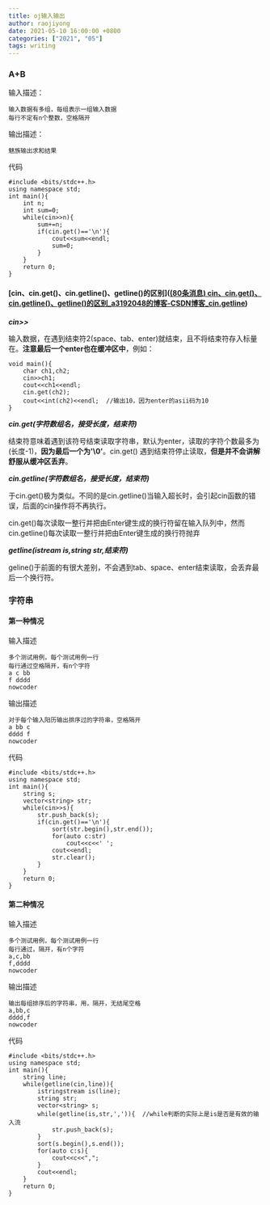 ```yaml
---
title: oj输入输出
author: raojiyong
date: 2021-05-10 16:00:00 +0800
categories: ["2021", "05"]
tags: writing
---
```


### A+B

输入描述：

```
输入数据有多组，每组表示一组输入数据
每行不定有n个整数，空格隔开
```

输出描述：

```
魅族输出求和结果
```

代码

```
#include <bits/stdc++.h>
using namespace std;
int main(){
	int n;
	int sum=0;
	while(cin>>n){
		sum+=n;
		if(cin.get()=='\n'){
			cout<<sum<<endl;
			sum=0;
		}
	}
	return 0;
}
```

#### **[cin、cin.get()、cin.getline()、getline()的区别]([(80条消息) cin、cin.get()、cin.getline()、getline()的区别_a3192048的博客-CSDN博客_cin.getline](https://blog.csdn.net/a3192048/article/details/80303547))**

***cin>>***

输入数据，在遇到结束符2(space、tab、enter)就结束，且不将结束符存入标量在。**注意最后一个enter也在缓冲区中**，例如：

```
void main(){
	char ch1,ch2;
	cin>>ch1;
	cout<<ch1<<endl;
	cin.get(ch2);
	cout<<int(ch2)<<endl;  //输出10，因为enter的asii码为10
}
```

***cin.get(字符数组名，接受长度，结束符)***

结束符意味着遇到该符号结束读取字符串，默认为enter，读取的字符个数最多为(长度-1)，**因为最后一个为'\0'**。cin.get() 遇到结束符停止读取，**但是并不会讲解舒服从缓冲区丢弃**。



***cin.getline(字符数组名，接受长度，结束符)***

于cin.get()极为类似。不同的是cin.getline()当输入超长时，会引起cin函数的错误，后面的cin操作将不再执行。

cin.get()每次读取一整行并把由Enter键生成的换行符留在输入队列中，然而cin.getline()每次读取一整行并把由Enter键生成的换行符抛弃



***getline(istream is,string str,结束符)***

geline()于前面的有很大差别，不会遇到tab、space、enter结束读取，会丢弃最后一个换行符。

### 字符串

#### 第一种情况

输入描述

````
多个测试用例，每个测试用例一行
每行通过空格隔开，有n个字符
a c bb
f dddd
nowcoder
````

输出描述

```
对于每个输入阳历输出排序过的字符串，空格隔开
a bb c
dddd f
nowcoder
```

代码

```
#include <bits/stdc++.h>
using namespace std;
int main(){
	string s;
	vector<string> str;
	while(cin>>s){
		str.push_back(s);
		if(cin.get()=='\n'){
			sort(str.begin(),str.end());
			for(auto c:str)
				cout<<c<<' ';
			cout<<endl;
			str.clear();
		}
	}
	return 0;
}
```

#### 第二种情况

输入描述

````
多个测试用例，每个测试用例一行
每行通过，隔开，有n个字符
a,c,bb
f,dddd
nowcoder
````

输出描述

````
输出每组排序后的字符串，用，隔开，无结尾空格
a,bb,c
dddd,f
nowcoder
````

代码

```
#include <bits/stdc++.h>
using namespace std;
int main(){
	string line;
	while(getline(cin,line)){
		istringstream is(line);
		string str;
		vector<string> s;
		while(getline(is,str,',')){  //while判断的实际上是is是否是有效的输入流
			str.push_back(s);		
		}
		sort(s.begin(),s.end());
		for(auto c:s){
			cout<<c<<",";
		}
		cout<<endl;
	}
	return 0;
}
```

